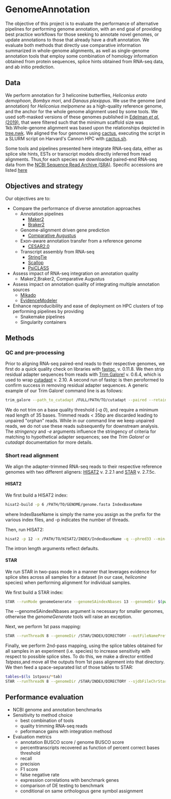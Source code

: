 # GenomeAnnotation
The objective of this project is to evaluate the performance of alternative pipelines for performing genome annotation, with an end goal of providing best practice workflows for those seeking to annotate novel genomes, or update annotations to those that already have a draft annotation. We evaluate both methods that directly use comparative information summarized in whole-genome alignments, as well as single-genome annotation tools that employ some combination of homology information obtained from protein sequences, splice hints obtained from RNA-seq data, and ab initio prediction.  

## Data
We perform annotation for 3 heliconine butterflies, *Heliconius erato demophoon*, *Bombyx mori*, and *Danaus plexippus*. We use the genome (and annotation) for *Heliconius melpomene* as a high-quality reference genome, and the anchor for the whole genome alignment used by some tools. We used soft-masked versions of these genomes published in [Edelman *et al.* (2019)](https://science.sciencemag.org/content/366/6465/594), that were filtered such that the minimum scaffold size was 1kb.Whole-genome alignment was based upon the relationships depicted in [tree.nwk](https://github.com/harvardinformatics/GenomeAnnotation/blob/master/genome_alignment/tree.nwk). We aligned the four genomes using [cactus](https://github.com/ComparativeGenomicsToolkit/cactus), executing the script in a SLURM script on Harvard's Cannon HPC with [cactus.sh](https://github.com/harvardinformatics/GenomeAnnotation/tree/master/genome_alignment/cactus.sh). 


Some tools and pipelines presented here integrate RNA-seq data, either as splice site hints, ESTs or transcript models directly inferred from read alignments. Thus,for each species we downloaded paired-end RNA-seq data from the [NCBI Sequence Read Archive (SRA)](https://www.ncbi.nlm.nih.gov/sra). Specific accessions are listed [here](https://github.com/harvardinformatics/GenomeAnnotation/blob/master/RNA-seq/SRA_accession_ids.tsv)

## Objectives and strategy
Our objectives are to:
* Compare the performance of diverse annotation approaches
    * Annotation pipelines
        * [Maker2](https://www.yandell-lab.org/software/maker.html)
        * [Braker2](https://github.com/Gaius-Augustus/BRAKER)
    * Genome-alignment driven gene prediction    
        * [Comparative Augustus](https://github.com/Gaius-Augustus/Augustus)
    * Exon-aware annotation transfer from a reference genome
        * [CESAR2.0](https://github.com/hillerlab/CESAR2.0)
    * Transcript assembly from RNA-seq
        * [StringTie](https://ccb.jhu.edu/software/stringtie/)
        * [Scallop](https://github.com/Kingsford-Group/scallop)
        * [PsiCLASS](https://github.com/splicebox/PsiCLASS)
* Assess impact of RNA-seq integration on annotation quality
    * Maker2,Braker2, Comparative Augustus
* Assess impact on annotation quality of integrating multiple annotation sources
    * [Mikado](https://github.com/EI-CoreBioinformatics/mikado)
    * [EvidenceModeler](https://evidencemodeler.github.io/)
* Enhance reproducibility and ease of deployment on HPC clusters of top performing pipelines by providing
    * Snakemake pipelines
    * Singularity containers

## Methods
### QC and pre-processing
Prior to aligning RNA-seq paired-end reads to their respective genomes, we first do a quick quality check on libraries with [fastqc](https://www.bioinformatics.babraham.ac.uk/projects/fastqc/), v. 0.11.8. We then strip residual adapter sequences from reads with [Trim Galore!](https://www.bioinformatics.babraham.ac.uk/projects/trim_galore/) v. 0.6.4, which is used to wrap [cutadapt](https://cutadapt.readthedocs.io/en/stable/) v. 2.10. A second run of fastqc is then peroformed to confirm success in removing residual adapter sequences. A generic example of our Trim Galore! command line is as follows:

```bash
trim_galore --path_to_cutadapt /FULL/PATH/TO/cutadapt --paired --retain_unpaired --phred33 --output_dir $(pwd)/trimmed_reads --length 35 -q 0 --stringency 5 -e 0.1 SRAId_R1.fastq SraId_R2.fastq
```
We do not trim on a base quality threshold (*-q 0*), and require a minimum read length of 35 bases. Trimmed reads < 35bp are discarded leading to unpaired "orphan" reads. While in our command line we keep unpaired reads, we do not use these reads subsequently for downstream analysis. The *stringency* and *-e* arguments influence the stringency of criteria for matching to hypothetical adapter sequences; see the *Trim Galore!* or *cutadapt* documentation for more details.

### Short read alignment
We align the adapter-trimmed RNA-seq reads to their respective reference genomes with two different aligners: [HISAT2](https://daehwankimlab.github.io/hisat2/) v. 2.2.1 and [STAR](https://github.com/alexdobin/STAR) v. 2.7.5c. 

#### HISAT2

We first build a HISAT2 index:

```bash
hisat2-build -p 6 /PATH/TO/GENOME/genome.fasta IndexBaseName
```
where IndexBaseName is simply the name you assign as the prefix for the various index files, and -p indicates the number of threads.

Then, run HISAT2:

```bash
hisat2 -p 12 -x /PATH/TO/HISAT2/INDEX/IndexBaseName -q --phred33 --min-intronlen 20 --max-intronlen 500000 -1 SRAId_adaptertrimmed_R1.fq SRAId_adaptertrimmed_R2.fq -S SRAId_hisat2.sam
```

The intron length arguments reflect defaults.

#### STAR

We run STAR in two-pass mode in a manner that leverages evidence for splice sites across all samples for a dataset (in our case, *heliconine* species) when performing alignment for individual samples.

We first build a STAR index:

```bash
STAR --runMode genomeGenerate --genomeSAindexNbases 13 --genomeDir $(pwd) --genomeFastaFiles /PATH/TO/GENOME/genome.fasta --runThreadN 12
```

The --genomeSAindexNbases argument is necessary for smaller genomes, otherwise the *genomeGenerate* tools will raise an exception.

Next, we perform 1st pass mapping:

```bash
STAR --runThreadN 8 --genomeDir /STAR/INDEX/DIRECTORY --outFileNamePrefix SRAId_STAR1stpass --readFilesIn SRAId_adaptertrimmed_R1.fq SRAId_adaptertrimmed_R2.fq
```

Finally, we perform 2nd-pass mapping, using the splice tables obtained for all samples in an experiment (i.e. species) to increase sensitivity with respect to possible splice sites. To do this, we make a director entitled *1stpass*,and move all the outputs from 1st pass alignment into that directory. We then feed a space-separated list of those tables to STAR:

```bash
tables=$(ls 1stpass/*tab)
STAR --runThreadN 8 --genomeDir /STAR/INDEX/DIRECTORY --sjdbFileChrStartEnd $tables --outFileNamePrefix SRAId_STAR2ndpass  --readFilesIn SRAId_adaptertrimmed_R1.fq SRAId_adaptertrimmed_R2.fq
```

## Performance evaluation
  - NCBI genome and annotation benchmarks
  - Sensitivity to method choice
    - best combination of tools
    - quality trimming RNA-seq reads
    - peformance gains with integration methosd 
  - Evaluation metrics
    - annotation BUSCO score / genome BUSCO score
    - percenttranscripts recovered as function of percent correct bases threshold
    - recall
    - precision
    - F1 score
    - false negative rate
    - expression correlations with benchmark genes
    - comparison of DE testing to benchmark
    - conditional on same orthologous gene symbol assignment
